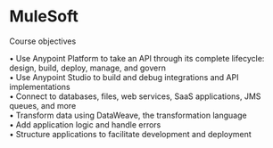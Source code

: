# MuleSoft
Course objectives

• Use Anypoint Platform to take an API through its complete lifecycle:
design, build, deploy, manage, and govern</br>
• Use Anypoint Studio to build and debug integrations and API
implementations</br>
• Connect to databases, files, web services, SaaS applications, JMS
queues, and more</br>
• Transform data using DataWeave, the transformation language</br>
• Add application logic and handle errors</br>
• Structure applications to facilitate development and deployment</br>
